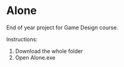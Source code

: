 # Alone
End of year project for Game Design course.

Instructions:
  1) Download the whole folder
  2) Open Alone.exe
